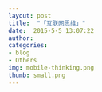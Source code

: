```yaml
---
layout: post
title:  "「互联网思维」"
date:  2015-5-5 13:07:22
author: 
categories: 
- blog
- Others
img: mobile-thinking.png
thumb: small.png
---
```

